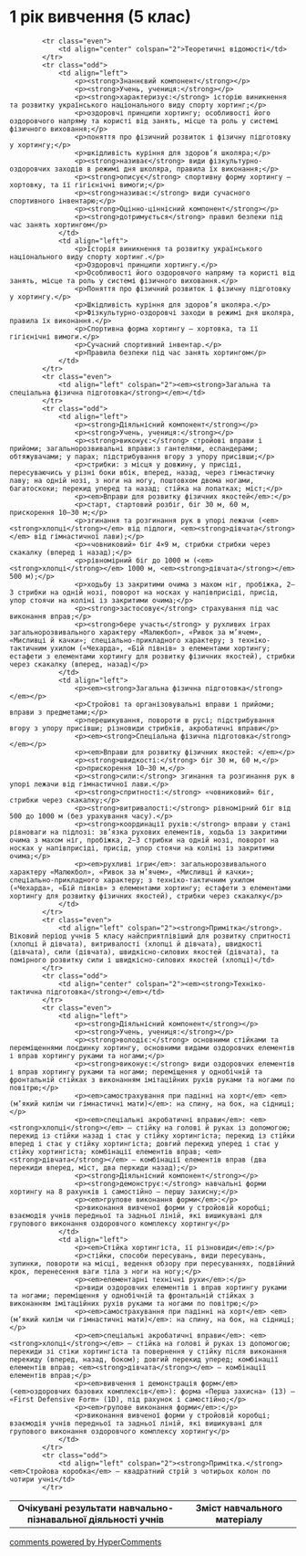 <div id="hypercomments_widget" class="js-hypercomments-widget invisible"></div>

1 рік вивчення (5 клас)
=============================

<table>
  <body>
    <tr>
<td align="center" width="60%"><strong>Очікувані результати навчально-пізнавальної діяльності учнів</strong></td>
<td align="center" width="40%"><strong>Зміст навчального матеріалу</strong></td>
    </tr>

            <tr class="even">
                <td align="center" colspan="2">Теоретичні відомості</td>
            </tr>
            <tr class="odd">
                <td align="left">
                    <p><strong>Знаннєвий компонент</strong></p>
                    <p><strong>Учень, учениця:</strong></p>
                    <p><strong>характеризує:</strong> історію виникнення та розвитку українського національного виду спорту хортинг;</p>
                    <p>оздоровчі принципи хортингу; особливості його оздоровчого напряму та користі від занять, місце та роль у системі фізичного виховання;</p>
                    <p>поняття про фізичний розвиток і фізичну підготовку у хортингу;</p>
                    <p>шкідливість куріння для здоров’я школяра;</p>
                    <p><strong>називає</strong> види фізкультурно-оздоровчих заходів в режимі дня школяра, правила їх виконання;</p>
                    <p><strong>описує</strong> спортивну форму хортингу – хортовку, та її гігієнічні вимоги;</p>
                    <p><strong>називає:</strong> види сучасного спортивного інвентарю;</p>
                    <p><strong>Оцінно-ціннісний компонент</strong></p>
                    <p><strong>дотримується</strong> правил безпеки під час занять хортингом</p>
                </td>
                <td align="left">
                    <p>Історія виникнення та розвитку українського національного виду спорту хортинг.</p>
                    <p>Оздоровчі принципи хортингу.</p>
                    <p>Особливості його оздоровчого напряму та користі від занять, місце та роль у системі фізичного виховання.</p>
                    <p>Поняття про фізичний розвиток і фізичну підготовку у хортингу.</p>
                    <p>Шкідливість куріння для здоров’я школяра.</p>
                    <p>Фізкультурно-оздоровчі заходи в режимі дня школяра, правила їх виконання.</p>
                    <p>Спортивна форма хортингу – хортовка, та її гігієнічні вимоги.</p>
                    <p>Сучасний спортивний інвентар.</p>
                    <p>Правила безпеки під час занять хортингом</p>
                </td>
            </tr>
            <tr class="even">
                <td align="left" colspan="2"><em><strong>Загальна та спеціальна фізична підготовка</strong></em></td>
            </tr>
            <tr class="odd">
                <td align="left">
                    <p><strong>Діяльнісний компонент</strong></p>
                    <p><strong>Учень, учениця:</strong></p>
                    <p><strong>виконує:</strong> стройові вправи і прийоми; загальнорозвивальні вправи:з гантелями, еспандерами; обтяжувачами; у парах; підстрибування вгору з упору присівши;</p>
                    <p>стрибки: з місця у довжину, у присіді, пересуваючись у різні боки вбік, вперед, назад, через гімнастичну лаву; на одній нозі, з ноги на ногу, поштовхом двома ногами, багатоскоки; перекид уперед та назад; стійка на лопатках; міст;</p>
                    <p><em>Вправи для розвитку фізичних якостей</em>:</p>
                    <p>старт, стартовий розбіг, біг 30 м, 60 м, прискорення 10–30 м;</p>
                    <p>згинання та розгинання рук в упорі лежачи (<em><strong>хлопці</strong></em> від підлоги, <em><strong>дівчата</strong></em> від гімнастичної лави);</p>
                    <p>«човниковий» біг 4×9 м, стрибки стрибки через скакалку (вперед і назад);</p>
                    <p>рівномірний біг до 1000 м (<em><strong>хлопці</strong></em> 1000 м, <em><strong>дівчата</strong></em> 500 м);</p>
                    <p>ходьбу із закритими очима з махом ніг, пробіжка, 2–3 стрибки на одній нозі, поворот на носках у напівприсіді, присід, упор стоячи на коліні із закритими очима;</p>
                    <p><strong>застосовує</strong> страхування під час виконання вправ;</p>
                    <p><strong>бере участь</strong> у рухливих іграх загальнорозвивального характеру «Малюкбол», «Ривок за м’ячем», «Мисливці й качки»; спеціально-прикладного характеру; з техніко-тактичним ухилом («Чехарда», «Бій півнів» з елементами хортингу; естафети з елементами хортингу для розвитку фізичних якостей), стрибки через скакалку (вперед, назад)</p>
                </td>
                <td align="left">
                    <p><em><strong>Загальна фізична підготовка</strong></em></p>
                    <p>Стройові та організовувальні вправи і прийоми; вправи з предметами;</p>
                    <p>перешикування, повороти в русі; підстрибування вгору з упору присівши; різновиди стрибків, акробатичні вправи</p>
                    <p><em><strong>Спеціальна фізична підготовка</strong></em></p>
                    <p><em>Вправи для розвитку фізичних якостей: </em></p>
                    <p><strong>швидкості:</strong> біг 30 м, 60 м,</p>
                    <p>прискорення 10–30 м,</p>
                    <p><strong>сили:</strong> згинання та розгинання рук в упорі лежачи від гімнастичної лави.</p>
                    <p><strong>спритності:</strong> «човниковий» біг, стрибки через скакалку;</p>
                    <p><strong>витривалості:</strong> рівномірний біг від 500 до 1000 м (без урахування часу).</p>
                    <p><strong>координації рухів:</strong> вправи у стані рівноваги на підлозі: зв’язка рухових елементів, ходьба із закритими очима з махом ніг, пробіжка, 2–3 стрибки на одній нозі, поворот на носках у напівприсіді, присід, упор стоячи на коліні із закритими очима;</p>
                    <p><em>рухливі ігри</em>: загальнорозвивального характеру «Малюкбол», «Ривок за м’ячем», «Мисливці й качки»; спеціально-прикладного характеру; з техніко-тактичним ухилом («Чехарда», «Бій півнів» з елементами хортингу; естафети з елементами хортингу для розвитку фізичних якостей), стрибки через скакалку</p>
                </td>
            </tr>
            <tr class="even">
                <td align="left" colspan="2"><strong>Примітка</strong>. Віковий період учнів 5 класу найсприятлівіший для розвитку спритності (хлопці й дівчата), витривалості (хлопці й дівчата), швидкості (дівчата), сили (дівчата), швидкісно-силових якостей (дівчата), та помірного розвитку сили і швидкісно-силових якостей (хлопці)</td>
            </tr>
            <tr class="odd">
                <td align="center" colspan="2"><em><strong>Техніко-тактична підготовка</strong></em></td>
            </tr>
            <tr class="even">
                <td align="left">
                    <p><strong>Діяльнісний компонент</strong></p>
                    <p><strong>Учень, учениця:</strong></p>
                    <p><strong>володіє:</strong> основними стійками та переміщеннями поєдинку хортингу, основними видами оздоровчих елементів і вправ хортингу руками та ногами;</p>
                    <p><strong>виконує:</strong> види оздоровчих елементів і вправ хортингу руками та ногами; переміщення у однобічній та фронтальній стійках з виконанням імітаційних рухів руками та ногами по повітрю;</p>
                    <p><em>самострахування при падінні на хорт</em> <em>(м’який килім чи гімнастичні мати)</em>: на спину, на бок, на сідниці;</p>
                    <p><em>спеціальні акробатичні вправи</em>: <em><strong>хлопці</strong></em> – стійку на голові й руках із допомогою; перекид із стійки назад і стає у стійку хортингіста; перекид із стійки вперед і стає у стійку хортингіста; довгий перекид уперед і стає у стійку хортингіста; комбінації елементів вправ; <em><strong>дівчата</strong></em> – комбінації елементів вправ (два перекиди вперед, міст, два перкиди назад);</p>
                    <p><strong>Діяльнісний компонент</strong></p>
                    <p><strong>демонструє:</strong> навчальні форми хортингу на 8 рахунків і самостійно – першу захисну;</p>
                    <p><em>групове виконання форми</em>:</p>
                    <p>виконання вивченої форми у стройовій коробці; взаємодія учнів передньої та задньої ліній, які вишикувані для групового виконання оздоровчого комплексу хортингу</p>
                </td>
                <td align="left">
                    <p><em>Стійка хортингіста, її різновиди</em>:</p>
                    <p>стійки, способи пересувань, види пересувань, зупинки, повороти на місці, ведення обзору при пересуваннях, подвійний крок, перенесення ваги тіла з ноги на ногу;</p>
                    <p><em>елементарні технічні рухи</em>:</p>
                    <p>види оздоровчих елементів і вправ хортингу руками та ногами; переміщення у однобічній та фронтальній стійках з виконанням імітаційних рухів руками та ногами по повітрю;</p>
                    <p><em>самострахування при падінні на хорт</em> <em>(м’який килім чи гімнастичні мати)</em>: на спину, на бок, на сідниці;</p>
                    <p><em>спеціальні акробатичні вправи</em>: <em><strong>хлопці</strong></em> – стійка на голові й руках із допомогою; перекиди зі стіки хортингіста та повернення у стійку після виконання перекиду (вперед, назад, боком); довгий перекид уперед; комбінації елементів вправ; <em><strong>дівчата</strong></em> – комбінації елементів вправ;</p>
                    <p><em>вивчення і демонстрація форм</em> (<em>оздоровчих базових комплексів</em>): форма «Перша захисна» (1З) – «First Defensive Form» (1D), під рахунок і самостійно;</p>
                    <p><em>групове виконання форми</em>:</p>
                    <p>виконання вивченої форми у стройовій коробці; взаємодія учнів передньої та задньої ліній, які вишикувані для групового виконання оздоровчого комплексу хортингу</p>
                </td>
            </tr>
            <tr class="odd">
                <td align="left" colspan="2"><strong>Примітка.</strong> <em>Стройова коробка</em> – квадратний стрій з чотирьох колон по чотири учні</td>
            </tr>
  </body>
</table>

<div class="js-hypercomments-container">
    <a href="http://hypercomments.com" class="hc-link" title="comments widget">comments powered by HyperComments</a>
</div>